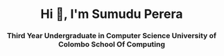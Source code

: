 <h1 align="center">Hi 👋, I'm Sumudu Perera</h1>
<h3 align="center">Third Year Undergraduate in Computer Science University of Colombo School Of Computing</h3>


